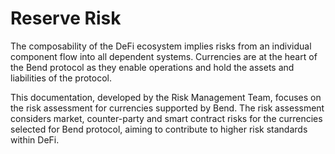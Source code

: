 # Reserve Risk

The composability of the DeFi ecosystem implies risks from an individual component flow into all dependent systems. Currencies are at the heart of the Bend protocol as they enable operations and hold the assets and liabilities of the protocol.

This documentation, developed by the Risk Management Team, focuses on the risk assessment for currencies supported by Bend. The risk assessment considers market, counter-party and smart contract risks for the currencies selected for Bend protocol, aiming to contribute to higher risk standards within DeFi.
